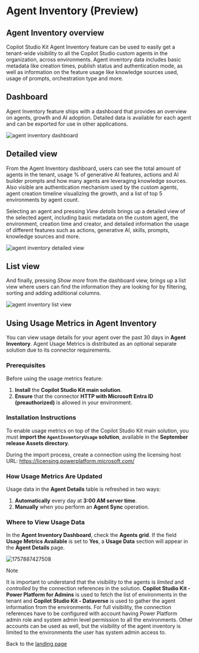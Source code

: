 # Agent Inventory (Preview)

## Agent Inventory overview

Copilot Studio Kit Agent Inventory feature can be used to easily get a tenant-wide visibility to all the Copilot Studio custom agents in the organization, across environments. Agent inventory data includes basic metadata like creation times, publish status and authentication mode, as well as information on the feature usage like knowledge sources used, usage of prompts, orchestration type and more.

## Dashboard

Agent Inventory feature ships with a dashboard that provides an overview on agents, growth and AI adoption. Detailed data is available for each agent and can be exported for use in other applications.

![agent inventory dashboard](https://github.com/user-attachments/assets/f5c556f9-3dd0-41fb-acda-00c64c781b3e)

## Detailed view

From the Agent Inventory dashboard, users can see the total amount of agents in the tenant, usage % of generative AI features, actions and AI builder prompts
and how many agents are leveraging knowledge sources. Also visible are authentication mechanism used by the custom agents, agent creation timeline
visualizing the growth, and a list of top 5 environments by agent count.

Selecting an agent and pressing *View details* brings up a detailed view of the selected agent, including basic metadata on the custom agent,
the environment, creation time and creator, and detailed information the usage of different features such as actions, generative AI, skills, prompts,
knowledge sources and more.

![agent inventory detailed view](https://github.com/user-attachments/assets/02dd5e90-9810-4bce-b500-df03cee118c6)

## List view

And finally, pressing *Show more* from the dashboard view, brings up a list view where users can find the information they are looking for by filtering, sorting and adding additional columns.

![agent inventory list view](https://github.com/user-attachments/assets/2e10abe5-e13e-4aae-a18b-ca6eb6c14469)

## Using Usage Metrics in Agent Inventory 
You can view usage details for your agent over the past 30 days in **Agent Inventory**. Agent Usage Metrics is distributed as an optional separate solution due to its connector requirements.

### Prerequisites 

Before using the usage metrics feature:

1. **Install** the **Copilot Studio Kit main solution**.
2. **Ensure** that the connector **HTTP with Microsoft Entra ID (preauthorized)** is allowed in your environment.

### Installation Instructions 

To enable usage metrics on top of the Copilot Studio Kit main solution, you must **import the `AgentInventoryUsage` solution**, available in the **September release Assets directory**.

During the import process, create a connection using the licensing host URL: https://licensing.powerplatform.microsoft.com/

### How Usage Metrics Are Updated 

Usage data in the **Agent Details** table is refreshed in two ways:

1. **Automatically** every day at **3:00 AM server time**.
2. **Manually** when you perform an **Agent Sync** operation.

### Where to View Usage Data 

In the **Agent Inventory Dashboard**, check the **Agents grid**.
If the field **Usage Metrics Available** is set to **Yes**, a **Usage Data** section will appear in the **Agent Details** page.

![1757887427508](https://github.com/user-attachments/assets/f21cc4bd-b14e-45cb-87fc-85be6a7740f1)

> [!NOTE]
> It is important to understand that the visibility to the agents is *limited* and *controlled* by the connection references in the solution. **Copilot Studio Kit - Power Platform for Admins** is used to fetch the list of environments in the tenant and **Copilot Studio Kit - Dataverse** is used to gather the agent information from the environments. For full visibility, the connection references have to be configured with account having Power Platform admin role and system admin level permission to all the environments. Other accounts can be used as well, but the visibility of the agent inventory is limited to the environments the user has system admin access to.

Back to the [landing page](./README.md#power-cat-copilot-studio-kit)
